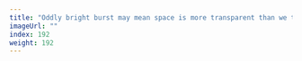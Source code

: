 ```yaml
---
title: "Oddly bright burst may mean space is more transparent than we thought"
imageUrl: ""
index: 192
weight: 192
---
```

